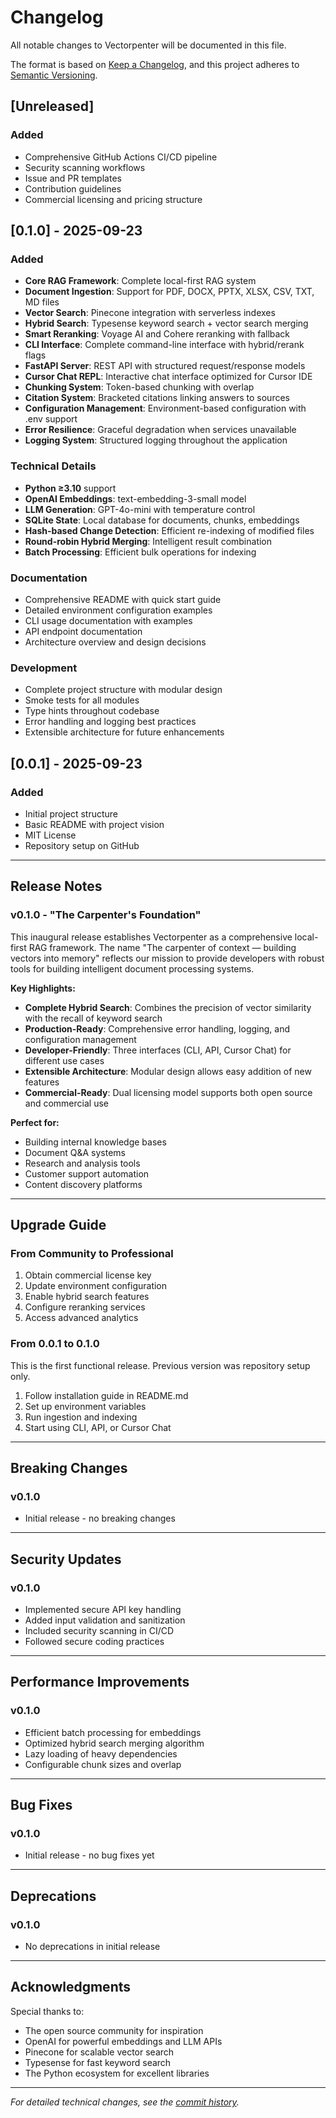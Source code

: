 # Changelog

All notable changes to Vectorpenter will be documented in this file.

The format is based on [Keep a Changelog](https://keepachangelog.com/en/1.0.0/),
and this project adheres to [Semantic Versioning](https://semver.org/spec/v2.0.0.html).

## [Unreleased]

### Added
- Comprehensive GitHub Actions CI/CD pipeline
- Security scanning workflows
- Issue and PR templates
- Contribution guidelines
- Commercial licensing and pricing structure

## [0.1.0] - 2025-09-23

### Added
- **Core RAG Framework**: Complete local-first RAG system
- **Document Ingestion**: Support for PDF, DOCX, PPTX, XLSX, CSV, TXT, MD files
- **Vector Search**: Pinecone integration with serverless indexes
- **Hybrid Search**: Typesense keyword search + vector search merging
- **Smart Reranking**: Voyage AI and Cohere reranking with fallback
- **CLI Interface**: Complete command-line interface with hybrid/rerank flags
- **FastAPI Server**: REST API with structured request/response models
- **Cursor Chat REPL**: Interactive chat interface optimized for Cursor IDE
- **Chunking System**: Token-based chunking with overlap
- **Citation System**: Bracketed citations linking answers to sources
- **Configuration Management**: Environment-based configuration with .env support
- **Error Resilience**: Graceful degradation when services unavailable
- **Logging System**: Structured logging throughout the application

### Technical Details
- **Python ≥3.10** support
- **OpenAI Embeddings**: text-embedding-3-small model
- **LLM Generation**: GPT-4o-mini with temperature control
- **SQLite State**: Local database for documents, chunks, embeddings
- **Hash-based Change Detection**: Efficient re-indexing of modified files
- **Round-robin Hybrid Merging**: Intelligent result combination
- **Batch Processing**: Efficient bulk operations for indexing

### Documentation
- Comprehensive README with quick start guide
- Detailed environment configuration examples
- CLI usage documentation with examples
- API endpoint documentation
- Architecture overview and design decisions

### Development
- Complete project structure with modular design
- Smoke tests for all modules
- Type hints throughout codebase
- Error handling and logging best practices
- Extensible architecture for future enhancements

## [0.0.1] - 2025-09-23

### Added
- Initial project structure
- Basic README with project vision
- MIT License
- Repository setup on GitHub

---

## Release Notes

### v0.1.0 - "The Carpenter's Foundation"

This inaugural release establishes Vectorpenter as a comprehensive local-first RAG framework. The name "The carpenter of context — building vectors into memory" reflects our mission to provide developers with robust tools for building intelligent document processing systems.

**Key Highlights:**
- **Complete Hybrid Search**: Combines the precision of vector similarity with the recall of keyword search
- **Production-Ready**: Comprehensive error handling, logging, and configuration management
- **Developer-Friendly**: Three interfaces (CLI, API, Cursor Chat) for different use cases
- **Extensible Architecture**: Modular design allows easy addition of new features
- **Commercial-Ready**: Dual licensing model supports both open source and commercial use

**Perfect for:**
- Building internal knowledge bases
- Document Q&A systems
- Research and analysis tools
- Customer support automation
- Content discovery platforms

---

## Upgrade Guide

### From Community to Professional
1. Obtain commercial license key
2. Update environment configuration
3. Enable hybrid search features
4. Configure reranking services
5. Access advanced analytics

### From 0.0.1 to 0.1.0
This is the first functional release. Previous version was repository setup only.
1. Follow installation guide in README.md
2. Set up environment variables
3. Run ingestion and indexing
4. Start using CLI, API, or Cursor Chat

---

## Breaking Changes

### v0.1.0
- Initial release - no breaking changes

---

## Security Updates

### v0.1.0
- Implemented secure API key handling
- Added input validation and sanitization
- Included security scanning in CI/CD
- Followed secure coding practices

---

## Performance Improvements

### v0.1.0
- Efficient batch processing for embeddings
- Optimized hybrid search merging algorithm
- Lazy loading of heavy dependencies
- Configurable chunk sizes and overlap

---

## Bug Fixes

### v0.1.0
- Initial release - no bug fixes yet

---

## Deprecations

### v0.1.0
- No deprecations in initial release

---

## Acknowledgments

Special thanks to:
- The open source community for inspiration
- OpenAI for powerful embeddings and LLM APIs
- Pinecone for scalable vector search
- Typesense for fast keyword search
- The Python ecosystem for excellent libraries

---

*For detailed technical changes, see the [commit history](https://github.com/doshirush1901/Vectorpenter/commits/main).*
